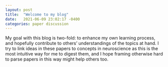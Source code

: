 ```yaml
---
layout: post
title:  "Welcome to my blog"
date:   2021-06-09 23:02:17 -0400
categories: paper discussion
---
```


My goal with this blog is two-fold: to enhance my own learning process, and hopefully contribute to others’ understandings of the topics at hand. I try to link ideas in these papers to concepts in neuroscience as this is the most intuitive way for me to digest them, and I hope framing otherwise hard to parse papers in this way might help others too.
